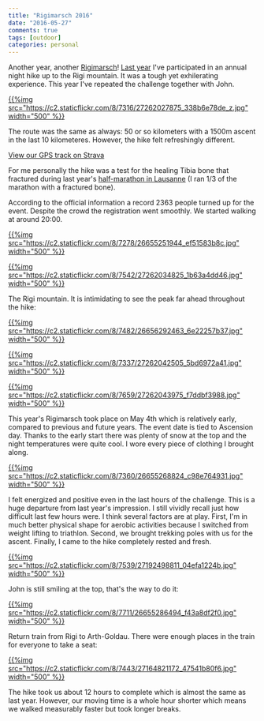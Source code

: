 ```yaml
---
title: "Rigimarsch 2016"
date: "2016-05-27"
comments: true
tags: [outdoor]
categories: personal
---
```


Another year, another [Rigimarsch](http://rigimarsch.ch/)! [Last year](/blog/2015/05/24/longest-non-stop-hike-in-my-life/) I've participated in an annual night hike up to the Rigi mountain. It was a tough yet exhilerating experience. This year I've repeated the challenge together with John.

[{{%img src="https://c2.staticflickr.com/8/7316/27262027875_338b6e78de_z.jpg" width="500" %}}](https://www.flickr.com/photos/tentaclephotos/27262027875)

<!--more-->

The route was the same as always: 50 or so kilometers with a 1500m ascent in the last 10 kilometeres. However, the hike felt refreshingly different.

[View our GPS track on Strava](https://www.strava.com/activities/566448675)

For me personally the hike was a test for the healing Tibia bone that fractured during last year's [half-marathon in Lausanne](/blog/2015/10/31/goals/) (I ran 1/3 of the marathon with a fractured bone).

According to the official information a record 2363 people turned up for the event. Despite the crowd the registration went smoothly. We started walking at around 20:00.

[{{%img src="https://c2.staticflickr.com/8/7278/26655251944_ef51583b8c.jpg" width="500" %}}](https://www.flickr.com/photos/tentaclephotos/26655251944)

[{{%img src="https://c2.staticflickr.com/8/7542/27262034825_1b63a4dd46.jpg" width="500" %}}](https://www.flickr.com/photos/tentaclephotos/27262034825)

The Rigi mountain. It is intimidating to see the peak far ahead throughout the hike:

[{{%img src="https://c2.staticflickr.com/8/7482/26656292463_6e22257b37.jpg" width="500" %}}](https://www.flickr.com/photos/tentaclephotos/26656292463)

[{{%img src="https://c2.staticflickr.com/8/7337/27262042505_5bd6972a41.jpg" width="500" %}}](https://www.flickr.com/photos/tentaclephotos/27262042505)

[{{%img src="https://c2.staticflickr.com/8/7659/27262043975_f7ddbf3988.jpg" width="500" %}}](https://www.flickr.com/photos/tentaclephotos/27262043975)

This year's Rigimarsch took place on May 4th which is relatively early, compared to previous and future years. The event date is tied to Ascension day. Thanks to the early start there was plenty of snow at the top and the night temperatures were quite cool. I wore every piece of clothing I brought along.

[{{%img src="https://c2.staticflickr.com/8/7360/26655268824_c98e764931.jpg" width="500" %}}](https://www.flickr.com/photos/tentaclephotos/26655268824)

I felt energized and positive even in the last hours of the challenge. This is a huge departure from last year's impression. I still vividly recall just how difficult last few hours were. I think several factors are at play. First, I'm in much better physical shape for aerobic activities because I switched from weight lifting to triathlon. Second, we brought trekking poles with us for the ascent. Finally, I came to the hike completely rested and fresh.

[{{%img src="https://c2.staticflickr.com/8/7539/27192498811_04efa1224b.jpg" width="500" %}}](https://www.flickr.com/photos/tentaclephotos/27192498811)

John is still smiling at the top, that's the way to do it:

[{{%img src="https://c2.staticflickr.com/8/7711/26655286494_f43a8df2f0.jpg" width="500" %}}](https://www.flickr.com/photos/tentaclephotos/26655286494)

Return train from Rigi to Arth-Goldau. There were enough places in the train for everyone to take a seat:

[{{%img src="https://c2.staticflickr.com/8/7443/27164821172_47541b80f6.jpg" width="500" %}}](https://c2.staticflickr.com/8/7443/27164821172_47541b80f6.jpg)

The hike took us about 12 hours to complete which is almost the same as last year. However, our moving time is a whole hour shorter which means we walked measurably faster but took longer breaks.